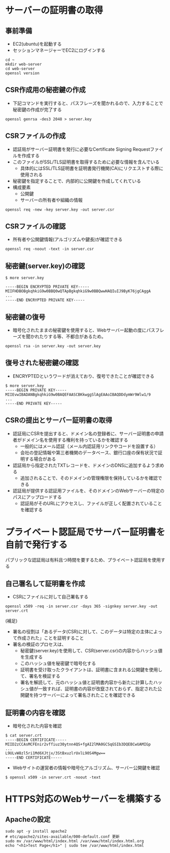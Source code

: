 # サーバーの証明書の取得

## 事前準備

- EC2(ubuntu)を起動する
- セッションマネージャーでEC2にログインする

```
cd ~
mkdir web-server
cd web-server
openssl version
```

## CSR作成用の秘密鍵の作成

- 下記コマンドを実行すると、パスフレーズを聞かれるので、入力することで秘密鍵の作成が完了する

```
openssl genrsa -des3 2048 > server.key
```

## CSRファイルの作成

- 認証局がサーバー証明書を発行に必要なCertificate Signing Requestファイルを作成する
- このファイルがSSL/TLS証明書を取得するために必要な情報を含んでいる
  - 具体的にはSSL/TLS証明書を証明書発行機関(CA)にリクエストする際に使用される
- 秘密鍵を指定することで、内部的に公開鍵を作成してくれている
- 構成要素
  - 公開鍵
  - サーバーの所有者や組織の情報

```
openssl req -new -key server.key -out server.csr
```

## CSRファイルの確認

- 所有者や公開鍵情報(アルゴリズムや鍵長)が確認できる

```
openssl req -noout -text -in server.csr
```

## 秘密鍵(server.key)の確認

```
$ more server.key

-----BEGIN ENCRYPTED PRIVATE KEY-----
MIIFHDBOBgkqhkiG9w0BBQ0wQTApBgkqhkiG9w0BBQwwHAQIuIJ9ByK76jgCAggA
...
-----END ENCRYPTED PRIVATE KEY-----

```

## 秘密鍵の復号

- 暗号化されたままの秘密鍵を使用すると、Webサーバー起動の度にパスフレーズを聞かれたりする等、不都合があるため。

```
openssl rsa -in server.key -out server.key
```

## 復号された秘密鍵の確認

- ENCRYPTEDというワードが消えており、復号できたことが確認できる

```
$ more server.key
-----BEGIN PRIVATE KEY-----
MIIEvwIBADANBgkqhkiG9w0BAQEFAASCBKkwggSlAgEAAoIBAQDDdymWr9Wlw1/9
...
-----END PRIVATE KEY-----
```

## CSRの提出とサーバー証明書の取得

- 認証局にCSRを提出すると、ドメイン名の登録者に、サーバー証明書の申請者がドメイン名を使用する権利を持っているかを確認する
  - 一般的にはメール認証（メール内認証用リンクやコードを設置する）
  - 会社の登記情報や第三者機関のデータベース、銀行口座の保有状況で証明する場合がある
- 認証局から指定されたTXTレコードを、ドメインのDNSに追加するよう求める
  - 追加されることで、そのドメインの管理権限を保持しているかを確認できる
- 認証局が提供する認証用ファイルを、そのドメインのWebサーバーの特定のパスにアップロードする
  - 認証局がそのURLにアクセスし、ファイルが正しく配置されていることを確認する

# プライベート認証局でサーバー証明書を自前で発行する

パブリックな認証局は有料且つ時間を要するため、プライベート認証局を使用する

## 自己署名して証明書を作成

- CSRにファイルに対して自己署名する

```
openssl x509 -req -in server.csr -days 365 -signkey server.key -out server.crt
```

(補足)
- 署名の役割は「あるデータ(CSR)に対して、このデータは特定の主体によって作成された」ことを証明すること
- 署名の検証のプロセスは、
  - 秘密鍵(server.key)を使用して、CSR(server.csr)の内容からハッシュ値を生成する
  - このハッシュ値を秘密鍵で暗号化する
  - 証明書を受け取ったクライアントは、証明書に含まれる公開鍵を使用して、署名を検証する
  - 署名を解読して、元のハッシュ値と証明書内容から新たに計算したハッシュ値が一致すれば、証明書の内容が改竄されておらず、指定された公開鍵を持つサーバーによって署名されたことを確認できる

## 証明書の内容を確認

- 暗号化された内容を確認
```
$ cat server.crt
-----BEGIN CERTIFICATE-----
MIID2zCCAsMCFEnir2vffiuz30ytnn4QS+fgAI2lMA0GCSqGSIb3DQEBCwUAMIGp
...
L9ULvW8zl5ri1Md6XJtjx/3StBxuzlrUxlL90S4Mgw==
-----END CERTIFICATE-----
```

- Webサイトの運営者の情報や暗号化アルゴリズム、サーバー公開鍵を確認
```
$ openssl x509 -in server.crt -noout -text
```

# HTTPS対応のWebサーバーを構築する

## Apacheの設定

```
sudo apt -y install apache2
# etc/apache2/sites-available/000-default.conf 更新
sudo mv /var/www/html/index.html /var/www/html/index.html.org
echo "<h1>Test Page</h1>" | sudo tee /var/www/html/index.html
```